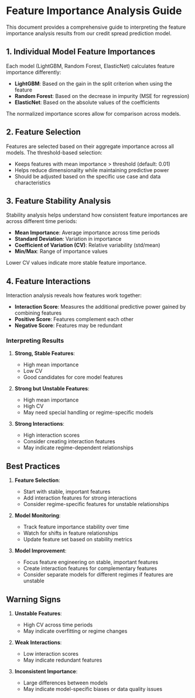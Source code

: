 # Feature Importance Analysis Guide

This document provides a comprehensive guide to interpreting the feature importance analysis results from our credit spread prediction model.

## 1. Individual Model Feature Importances

Each model (LightGBM, Random Forest, ElasticNet) calculates feature importance differently:

- **LightGBM**: Based on the gain in the split criterion when using the feature
- **Random Forest**: Based on the decrease in impurity (MSE for regression)
- **ElasticNet**: Based on the absolute values of the coefficients

The normalized importance scores allow for comparison across models.

## 2. Feature Selection

Features are selected based on their aggregate importance across all models. The threshold-based selection:
- Keeps features with mean importance > threshold (default: 0.01)
- Helps reduce dimensionality while maintaining predictive power
- Should be adjusted based on the specific use case and data characteristics

## 3. Feature Stability Analysis

Stability analysis helps understand how consistent feature importances are across different time periods:

- **Mean Importance**: Average importance across time periods
- **Standard Deviation**: Variation in importance
- **Coefficient of Variation (CV)**: Relative variability (std/mean)
- **Min/Max**: Range of importance values

Lower CV values indicate more stable feature importance.

## 4. Feature Interactions

Interaction analysis reveals how features work together:

- **Interaction Score**: Measures the additional predictive power gained by combining features
- **Positive Score**: Features complement each other
- **Negative Score**: Features may be redundant

### Interpreting Results

1. **Strong, Stable Features**:
   - High mean importance
   - Low CV
   - Good candidates for core model features

2. **Strong but Unstable Features**:
   - High mean importance
   - High CV
   - May need special handling or regime-specific models

3. **Strong Interactions**:
   - High interaction scores
   - Consider creating interaction features
   - May indicate regime-dependent relationships

## Best Practices

1. **Feature Selection**:
   - Start with stable, important features
   - Add interaction features for strong interactions
   - Consider regime-specific features for unstable relationships

2. **Model Monitoring**:
   - Track feature importance stability over time
   - Watch for shifts in feature relationships
   - Update feature set based on stability metrics

3. **Model Improvement**:
   - Focus feature engineering on stable, important features
   - Create interaction features for complementary features
   - Consider separate models for different regimes if features are unstable

## Warning Signs

1. **Unstable Features**:
   - High CV across time periods
   - May indicate overfitting or regime changes

2. **Weak Interactions**:
   - Low interaction scores
   - May indicate redundant features

3. **Inconsistent Importance**:
   - Large differences between models
   - May indicate model-specific biases or data quality issues
